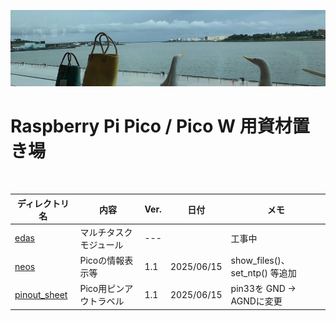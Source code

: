 ![alt text](image/image03.jpg)
<!-- # GitHub repository for Raspberry Pi Pico projects -->
# Raspberry Pi Pico / Pico W 用資材置き場

<br>

| ディレクトリ名               | 内容                   |Ver.| 日付      | メモ   |
| ---------------------------- | -------------------- |----| --------- | ------ |
| [edas](edas)                 | マルチタスクモジュール |--- |           | 工事中 |
| [neos](neos)                 | Picoの情報表示等       |1.1|2025/06/15 | show_files()、set_ntp() 等追加 |
| [pinout_sheet](pinout_sheet) | Pico用ピンアウトラベル |1.1 |2025/06/15 | pin33を GND -> AGNDに変更 |
